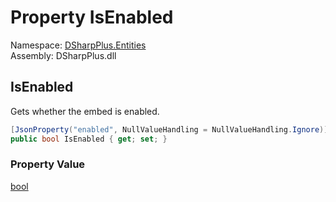 # Property IsEnabled

Namespace: [DSharpPlus.Entities](DSharpPlus.Entities.md)  
Assembly: DSharpPlus.dll

## <a id="DSharpPlus_Entities_DiscordGuildEmbed_IsEnabled"></a>IsEnabled

Gets whether the embed is enabled.

```csharp
[JsonProperty("enabled", NullValueHandling = NullValueHandling.Ignore)]
public bool IsEnabled { get; set; }
```

### Property Value

[bool](https://learn.microsoft.com/dotnet/api/system.boolean)

